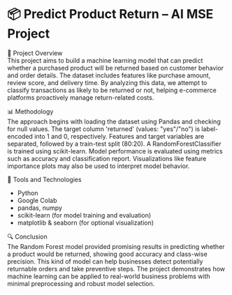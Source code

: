 # 📦 Predict Product Return – AI MSE Project

📝 Project Overview  
This project aims to build a machine learning model that can predict whether a purchased product will be returned based on customer behavior and order details. The dataset includes features like purchase amount, review score, and delivery time. By analyzing this data, we attempt to classify transactions as likely to be returned or not, helping e-commerce platforms proactively manage return-related costs.

📊 Methodology  
The approach begins with loading the dataset using Pandas and checking for null values. The target column 'returned' (values: "yes"/"no") is label-encoded into 1 and 0, respectively. Features and target variables are separated, followed by a train-test split (80:20). A RandomForestClassifier is trained using scikit-learn. Model performance is evaluated using metrics such as accuracy and classification report. Visualizations like feature importance plots may also be used to interpret model behavior.

🧰 Tools and Technologies  
- Python  
- Google Colab  
- pandas, numpy  
- scikit-learn (for model training and evaluation)  
- matplotlib & seaborn (for optional visualization)

🔍 Conclusion  
The Random Forest model provided promising results in predicting whether a product would be returned, showing good accuracy and class-wise precision. This kind of model can help businesses detect potentially returnable orders and take preventive steps. The project demonstrates how machine learning can be applied to real-world business problems with minimal preprocessing and robust model selection.

